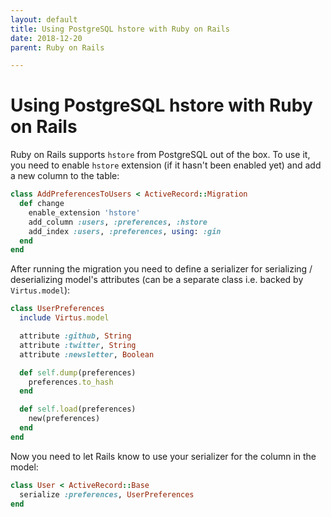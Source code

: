 ```yaml
---
layout: default
title: Using PostgreSQL hstore with Ruby on Rails
date: 2018-12-20
parent: Ruby on Rails

---
```


# Using PostgreSQL hstore with Ruby on Rails

Ruby on Rails supports `hstore` from PostgreSQL out of the box. To use it, you need to enable `hstore` extension (if it hasn't been enabled yet) and add a new column to the table:

```ruby
class AddPreferencesToUsers < ActiveRecord::Migration
  def change
    enable_extension 'hstore'
    add_column :users, :preferences, :hstore
    add_index :users, :preferences, using: :gin
  end
end
```

After running the migration you need to define a serializer for serializing / deserializing model's attributes (can be a separate class i.e. backed by `Virtus.model`):

```ruby
class UserPreferences
  include Virtus.model

  attribute :github, String
  attribute :twitter, String
  attribute :newsletter, Boolean

  def self.dump(preferences)
    preferences.to_hash
  end

  def self.load(preferences)
    new(preferences)
  end
end
```

Now you need to let Rails know to use your serializer for the column in the model:

```ruby
class User < ActiveRecord::Base
  serialize :preferences, UserPreferences
end
```

